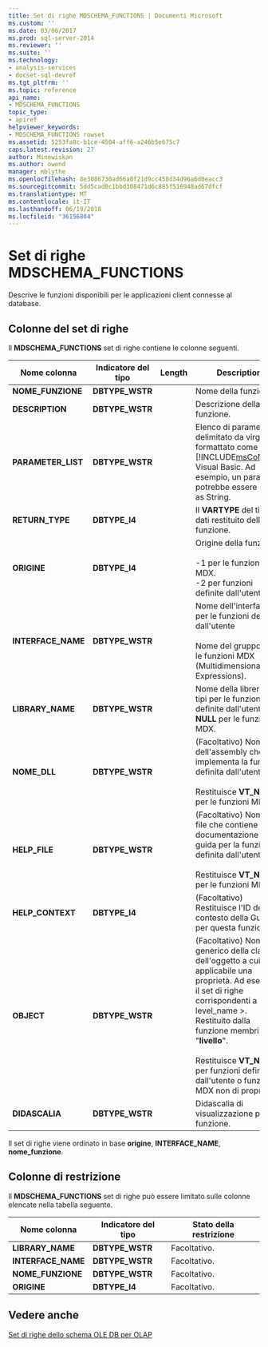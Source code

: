 ```yaml
---
title: Set di righe MDSCHEMA_FUNCTIONS | Documenti Microsoft
ms.custom: ''
ms.date: 03/06/2017
ms.prod: sql-server-2014
ms.reviewer: ''
ms.suite: ''
ms.technology:
- analysis-services
- docset-sql-devref
ms.tgt_pltfrm: ''
ms.topic: reference
api_name:
- MDSCHEMA_FUNCTIONS
topic_type:
- apiref
helpviewer_keywords:
- MDSCHEMA_FUNCTIONS rowset
ms.assetid: 5253fa8c-b1ce-4504-aff6-a246b5e675c7
caps.latest.revision: 27
author: Minewiskan
ms.author: owend
manager: mblythe
ms.openlocfilehash: 8e3086730ad66a0f21d9cc458d34d96a6d0eacc3
ms.sourcegitcommit: 5dd5cad0c1bbd308471d6c885f516948ad67dfcf
ms.translationtype: MT
ms.contentlocale: it-IT
ms.lasthandoff: 06/19/2018
ms.locfileid: "36156804"
---
```

# <a name="mdschemafunctions-rowset"></a>Set di righe MDSCHEMA_FUNCTIONS
  Descrive le funzioni disponibili per le applicazioni client connesse al database.  
  
## <a name="rowset-columns"></a>Colonne del set di righe  
 Il **MDSCHEMA_FUNCTIONS** set di righe contiene le colonne seguenti.  
  
|Nome colonna|Indicatore del tipo|Length|Description|  
|-----------------|--------------------|------------|-----------------|  
|**NOME_FUNZIONE**|**DBTYPE_WSTR**||Nome della funzione.|  
|**DESCRIPTION**|**DBTYPE_WSTR**||Descrizione della funzione.|  
|**PARAMETER_LIST**|**DBTYPE_WSTR**||Elenco di parametri delimitato da virgole formattato come in [!INCLUDE[msCoName](../../../includes/msconame-md.md)] Visual Basic. Ad esempio, un parametro potrebbe essere Name as String.|  
|**RETURN_TYPE**|**DBTYPE_I4**||Il **VARTYPE** del tipo di dati restituito della funzione.|  
|**ORIGINE**|**DBTYPE_I4**||Origine della funzione:<br /><br /> -1 per le funzioni MDX.<br />-2 per funzioni definite dall'utente.|  
|**INTERFACE_NAME**|**DBTYPE_WSTR**||Nome dell'interfaccia per le funzioni definite dall'utente<br /><br /> Nome del gruppo per le funzioni MDX (Multidimensional Expressions).|  
|**LIBRARY_NAME**|**DBTYPE_WSTR**||Nome della libreria dei tipi per le funzioni definite dall'utente. **NULL** per le funzioni MDX.|  
|**NOME_DLL**|**DBTYPE_WSTR**||(Facoltativo) Nome dell'assembly che implementa la funzione definita dall'utente.<br /><br /> Restituisce **VT_NULL** per le funzioni MDX.|  
|**HELP_FILE**|**DBTYPE_WSTR**||(Facoltativo) Nome del file che contiene la documentazione della guida per la funzione definita dall'utente.<br /><br /> Restituisce **VT_NULL** per le funzioni MDX.|  
|**HELP_CONTEXT**|**DBTYPE_I4**||(Facoltativo) Restituisce l'ID del contesto della Guida per questa funzione.|  
|**OBJECT**|**DBTYPE_WSTR**||(Facoltativo) Nome generico della classe dell'oggetto a cui è applicabile una proprietà. Ad esempio, il set di righe corrispondenti a < level_name >. Restituito dalla funzione membri "**livello**".<br /><br /> Restituisce **VT_NULL** per funzioni definite dall'utente o funzioni MDX non di proprietà.|  
|**DIDASCALIA**|**DBTYPE_WSTR**||Didascalia di visualizzazione per la funzione.|  
  
 Il set di righe viene ordinato in base **origine**, **INTERFACE_NAME**, **nome_funzione**.  
  
## <a name="restriction-columns"></a>Colonne di restrizione  
 Il **MDSCHEMA_FUNCTIONS** set di righe può essere limitato sulle colonne elencate nella tabella seguente.  
  
|Nome colonna|Indicatore del tipo|Stato della restrizione|  
|-----------------|--------------------|-----------------------|  
|**LIBRARY_NAME**|**DBTYPE_WSTR**|Facoltativo.|  
|**INTERFACE_NAME**|**DBTYPE_WSTR**|Facoltativo.|  
|**NOME_FUNZIONE**|**DBTYPE_WSTR**|Facoltativo.|  
|**ORIGINE**|**DBTYPE_I4**|Facoltativo.|  
  
## <a name="see-also"></a>Vedere anche  
 [Set di righe dello schema OLE DB per OLAP](ole-db-for-olap-schema-rowsets.md)  
  
  